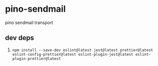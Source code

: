# pino-sendmail
pino sendmail transport

## dev deps
1. `npm install --save-dev eslint@latest jest@latest prettier@latest eslint-config-prettier@latest eslint-plugin-jest@latest eslint-plugin-prettier@latest`